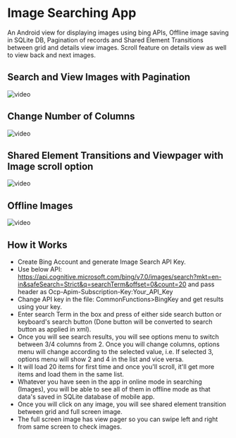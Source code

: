 # Image Searching App

An Android view for displaying images using bing APIs, Offline image saving in SQLite DB, Pagination of records and Shared Element Transitions between grid and details view images. Scroll feature on details view as well to view back and next images.

## Search and View Images with Pagination
![video](Gifs/SearchItemsAndPagination.gif)

## Change Number of Columns
![video](Gifs/ChangeColumns.gif)

## Shared Element Transitions and Viewpager with Image scroll option
![video](Gifs/SharedElmentTransition.gif)

## Offline Images
![video](Gifs/OfflineData.gif)

## How it Works
* Create Bing Account and generate Image Search API Key. 
* Use below API:
https://api.cognitive.microsoft.com/bing/v7.0/images/search?mkt=en-in&safeSearch=Strict&q=searchTerm&offset=0&count=20
and pass header as Ocp-Apim-Subscription-Key:Your_API_Key
* Change API key in the file: CommonFunctions>BingKey and get results using your key.
* Enter search Term in the box and press of either side search button or keyboard's search button (Done button will be converted to search button as applied in xml).
* Once you will see search results, you will see options menu to switch between 3/4 columns from 2. Once you will change columns, options menu will change according to the selected value, i.e. If selected 3, options menu will show 2 and 4 in the list and vice versa.
* It will load 20 items for first time and once you'll scroll, it'll get more items and load them in the same list.
* Whatever you have seen in the app in online mode in searching (Images), you will be able to see all of them in offline mode as that data's saved in SQLite database of mobile app.
* Once you will click on any image, you will see shared element transition between grid and full screen image.
* The full screen image has view pager so you can swipe left and right from same screen to check images.


